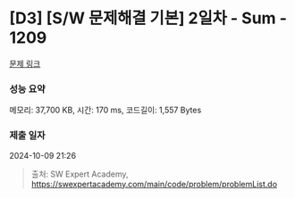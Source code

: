 # [D3] [S/W 문제해결 기본] 2일차 - Sum - 1209 

[문제 링크](https://swexpertacademy.com/main/code/problem/problemDetail.do?contestProbId=AV13_BWKACUCFAYh) 

### 성능 요약

메모리: 37,700 KB, 시간: 170 ms, 코드길이: 1,557 Bytes

### 제출 일자

2024-10-09 21:26



> 출처: SW Expert Academy, https://swexpertacademy.com/main/code/problem/problemList.do